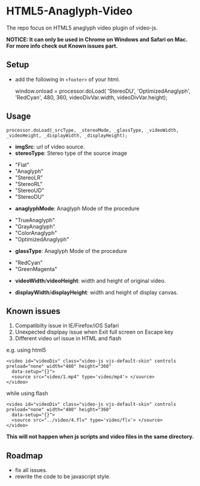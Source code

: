HTML5-Anaglyph-Video
====================
The repo focus on HTML5 anaglyph video plugin of video-js.

__NOTICE: It can only be used in Chrome on Windows and Safari on Mac. For more info check out Known issues part.__

## Setup

- add the following in `<footer>` of your html.

    <script src="video.patched.js"></script>
    <script src="video.anaglyph.js"></script>
    window.onload = processor.doLoad( 'StereoDU', 'OptimizedAnaglyph', 'RedCyan', 480, 360, videoDivVar.width, videoDivVar.height);


## Usage

    processor.doLoad(_srcType, _stereoMode, _glassType, _videoWidth, _videoHeight, _displayWidth, _displayHeight);

-  __imgSrc__: url of video source.
-  __stereoType__: Stereo type of the source image
  * "Flat"
  * "Anaglyph"
  * "StereoLR"
  * "StereoRL"
  * "StereoUD"
  * "StereoDU"

-  __anaglyphMode__: Anaglyph Mode of the procedure
  * "TrueAnaglyph"
  * "GrayAnaglyph"
  * "ColorAnaglyph"
  * "OptimizedAnaglyph"

-  __glassType__: Anaglyph Mode of the procedure
  * "RedCyan"
  * "GreenMagenta"

-  __videoWidth__/__videoHeight__: width and height of original video.

- __displayWidth__/__displayHeight__: width and height of display canvas.

## Known issues
1. Compatibilty issue in IE/Firefox/iOS Safari
2. Unexpected displpay issue when Exit full screen on Escape key
3. Different video url issue in HTML and flash

e.g. using html5

    <video id="videoDiv" class="video-js vjs-default-skin" controls preload="none" width="480" height="360"
      data-setup="{}">
      <source src="video/1.mp4" type='video/mp4'> </source>
    </video>

while using flash

    <video id="videoDiv" class="video-js vjs-default-skin" controls preload="none" width="480" height="360"
      data-setup="{}">
      <source src="../video/4.flv" type='video/flv'> </source>
    </video>

__This will not happen when js scripts and video files in the same directory.__

## Roadmap
* fix all issues.
* rewrite the code to be javascript style.